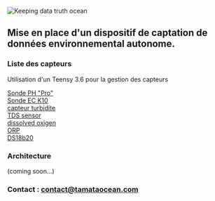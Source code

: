 ![Keeping data truth ocean](https://user-images.githubusercontent.com/25310798/65410105-ca243600-dde9-11e9-9870-e27c986d49d8.png)

## Mise en place d'un dispositif de captation de données environnemental autonome.

### Liste des capteurs 

Utilisation d'un Teensy 3.6 pour la gestion des capteurs

[Sonde PH "Pro"](https://wiki.dfrobot.com/PH_meter_SKU__SEN0161_)   
[Sonde EC K10](https://wiki.dfrobot.com/Gravity__Analog_Electrical_Conductivity_Sensor___Meter_V2__K=1__SKU_DFR0300)   
[capteur turbidite](https://wiki.dfrobot.com/Turbidity_sensor_SKU__SEN0189)   
[TDS sensor](https://wiki.dfrobot.com/Gravity__Analog_TDS_Sensor___Meter_For_Arduino_SKU__SEN0244)   
[dissolved oxigen](https://wiki.dfrobot.com/Gravity__Analog_Dissolved_Oxygen_Sensor_SKU_SEN0237)   
[ORP](https://wiki.dfrobot.com/Analog_ORP_Meter_SKU_SEN0165_)   
[DS18b20](https://wiki.dfrobot.com/Waterproof_DS18B20_Digital_Temperature_Sensor__SKU_DFR0198_)   

### Architecture

(coming soon...)

### Contact : contact@tamataocean.com 

